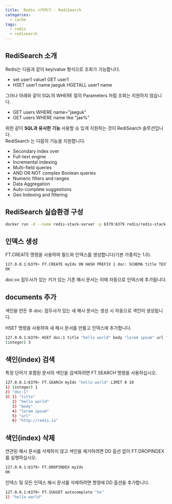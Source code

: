 ```yaml
---
title:  Redis 시작하기 - RediSearch 
categories:
  - cache 
tags:
  - redis
  - redisearch
---
```

## RediSearch 소개
Redis는 다음과 같이 key/value 형식으로 조회가 가능합니다.
* set user1 value1 GET user1 
* HSET user1 name jaeguk HGETALL user1 name

그러나 아래와 같이 SQL의 WHERE 절의 Parameters 처럼 조회는 지원하지 않습니다.
* GET users WHERE name="jaeguk"
* GET users WHERE name like "jae%"

위한 같이 __SQL과 유사한 기능__  사용할 슈 있게 지원하는 것이 RediSearch 솔루션입니다.  
RediSearch 는 다믐의 기능을 지원합니다.
* Secondary index over
* Full-text engine
* Incremental indexing
* Multi-field queries
* AND OR NOT complex Boolean queries
* Numeric filters and ranges
* Data Aggregation
* Auto-complete suggestions
* Geo Indexing and filtering

## RediSearch 실습환경 구성

```bash
docker run -d --name redis-stack-server -p 6379:6379 redis/redis-stack-server
```

## 인덱스 생성
FT.CREATE 명령을 사용하여 필드와 인덱스를 생성합니다(기본 가중치는 1.0).
```bash
127.0.0.1:6379> FT.CREATE myIdx ON HASH PREFIX 1 doc: SCHEMA title TEXT WEIGHT 5.0 body TEXT url TEXT
OK
```

doc:xx 접두사가 있는 키가 있는 기존 해시 문서는 이때 자동으로 인덱스에 추가됩니다.

## documents 추가

색인을 만든 후 doc: 접두사가 있는 새 해시 문서는 생성 시 자동으로 색인이 생성됩니다.

HSET 명령을 사용하여 새 해시 문서를 만들고 인덱스에 추가합니다.
```bash
127.0.0.1:6379> HSET doc:1 title "hello world" body "lorem ipsum" url "http://redis.io"
(integer) 3
```

## 색인(index) 검색
특정 단어가 포함된 문서의 색인을 검색하려면 FT.SEARCH 명령을 사용하십시오.

```bash
127.0.0.1:6379> FT.SEARCH myIdx "hello world" LIMIT 0 10
1) (integer) 1
2) "doc:1"
3) 1) "title"
   2) "hello world"
   3) "body"
   4) "lorem ipsum"
   5) "url"
   6) "http://redis.io"
```

## 색인(index) 삭제
연관된 해시 문서를 삭제하지 않고 색인을 제거하려면 DD 옵션 없이 FT.DROPINDEX를 실행하십시오.
```bash
127.0.0.1:6379> FT.DROPINDEX myIdx
OK
```

인덱스 및 모든 인덱스 해시 문서를 삭제하려면 명령에 DD 옵션을 추가합니다.
```bash
127.0.0.1:6379> FT.SUGGET autocomplete "he"
1) "hello world"
```